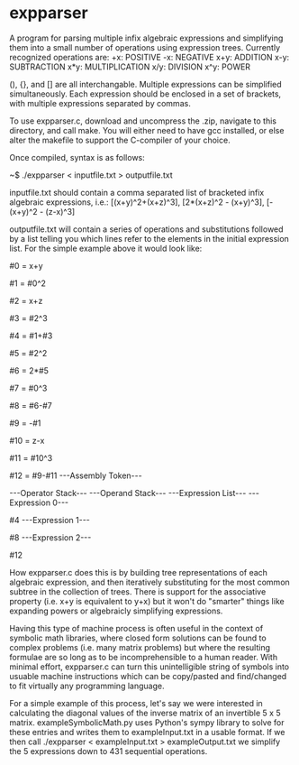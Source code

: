 # expparser
A program for parsing multiple infix algebraic expressions and simplifying them into a small number of operations using expression trees. Currently recognized operations are:
+x: POSITIVE
-x: NEGATIVE
x+y: ADDITION
x-y: SUBTRACTION
x*y: MULTIPLICATION
x/y: DIVISION
x^y: POWER

(), {}, and [] are all interchangable. Multiple expressions can be simplified simultaneously. Each expression should be enclosed in a set of brackets, with multiple expressions separated by commas.

To use expparser.c, download and uncompress the .zip, navigate to this directory, and call make. You will either need to have gcc installed, or else alter the makefile to support the C-compiler of your choice.

Once compiled, syntax is as follows:

~$ ./expparser < inputfile.txt > outputfile.txt

inputfile.txt should contain a comma separated list of bracketed  infix algebraic expressions, i.e.:
[(x+y)^2+(x+z)^3], [2*(x+z)^2 - (x+y)^3], [-(x+y)^2 - (z-x)^3]

outputfile.txt will contain a series of operations and substitutions followed by a list telling you which lines refer to the elements in the initial expression list. For the simple example above it would look like:

\#0 = x+y

\#1 = #0^2

\#2 = x+z

\#3 = #2^3

\#4 = #1+#3

\#5 = #2^2

\#6 = 2*#5

\#7 = #0^3

\#8 = #6-#7

\#9 = -#1

\#10 = z-x

\#11 = #10^3

\#12 = #9-#11
---Assembly Token---

---Operator Stack---
---Operand Stack---
---Expression List---
---Expression 0---

\#4
---Expression 1---

\#8
---Expression 2---

\#12

How expparser.c does this is by building tree representations of each algebraic expression, and then iteratively substituting for the most common subtree in the collection of trees. There is support for the associative property (i.e. x+y is equivalent to y+x) but it won't do "smarter" things like expanding powers or algebraicly simplifying expressions.

Having this type of machine process is often useful in the context of symbolic math libraries, where closed form solutions can be found to complex problems (i.e. many matrix problems) but where the resulting formulae are so long as to be incomprehensible to a human reader. With minimal effort, expparser.c can turn this unintelligible string of symbols into usuable machine instructions which can be copy/pasted and find/changed to fit virtually any programming language.

For a simple example of this process, let's say we were interested in calculating the diagonal values of the inverse matrix of an invertible 5 x 5 matrix. exampleSymbolicMath.py uses Python's sympy library to solve for these entries and writes them to exampleInput.txt in a usable format. If we then call ./expparser < exampleInput.txt > exampleOutput.txt we simplify the 5 expressions down to 431 sequential operations.
